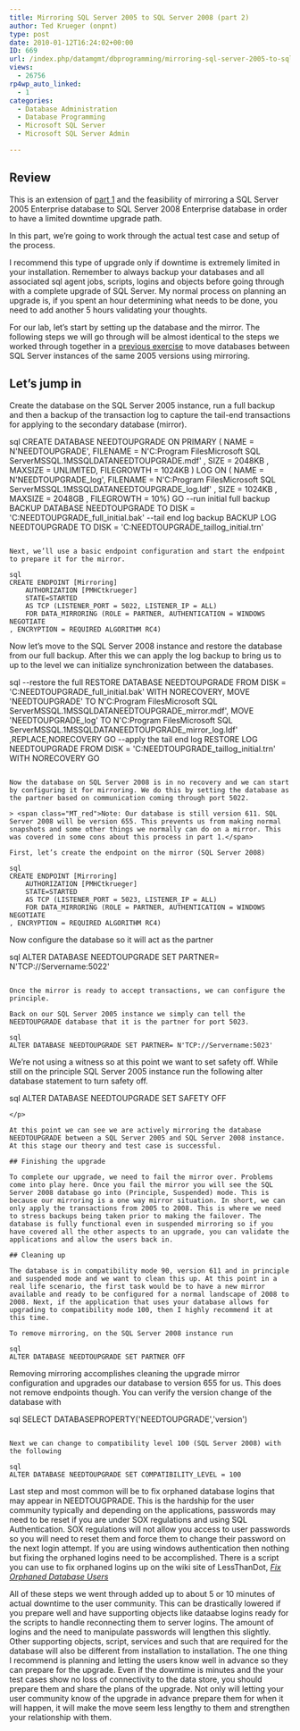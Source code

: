 ```yaml
---
title: Mirroring SQL Server 2005 to SQL Server 2008 (part 2)
author: Ted Krueger (onpnt)
type: post
date: 2010-01-12T16:24:02+00:00
ID: 669
url: /index.php/datamgmt/dbprogramming/mirroring-sql-server-2005-to-sql-server-2/
views:
  - 26756
rp4wp_auto_linked:
  - 1
categories:
  - Database Administration
  - Database Programming
  - Microsoft SQL Server
  - Microsoft SQL Server Admin

---
```

## Review

This is an extension of [part 1][1] and the feasibility of mirroring a SQL Server 2005 Enterprise database to SQL Server 2008 Enterprise database in order to have a limited downtime upgrade path.

In this part, we’re going to work through the actual test case and setup of the process.

I recommend this type of upgrade only if downtime is extremely limited in your installation. Remember to always backup your databases and all associated sql agent jobs, scripts, logins and objects before going through with a complete upgrade of SQL Server. My normal process on planning an upgrade is, if you spent an hour determining what needs to be done, you need to add another 5 hours validating your thoughts. 

For our lab, let’s start by setting up the database and the mirror. The following steps we will go through will be almost identical to the steps we worked through together in a [previous exercise][2] to move databases between SQL Server instances of the same 2005 versions using mirroring. 

## Let&#8217;s jump in

Create the database on the SQL Server 2005 instance, run a full backup and then a backup of the transaction log to capture the tail-end transactions for applying to the secondary database (mirror). 

sql
CREATE DATABASE NEEDTOUPGRADE ON  PRIMARY 
( NAME = N'NEEDTOUPGRADE', FILENAME = N'C:Program FilesMicrosoft SQL ServerMSSQL.1MSSQLDATANEEDTOUPGRADE.mdf' , SIZE = 2048KB , MAXSIZE = UNLIMITED, FILEGROWTH = 1024KB )
 LOG ON 
( NAME = N'NEEDTOUPGRADE_log', FILENAME = N'C:Program FilesMicrosoft SQL ServerMSSQL.1MSSQLDATANEEDTOUPGRADE_log.ldf' , SIZE = 1024KB , MAXSIZE = 2048GB , FILEGROWTH = 10%)
GO
--run initial full backup
BACKUP DATABASE NEEDTOUPGRADE TO DISK = 'C:NEEDTOUPGRADE_full_initial.bak'
--tail end log backup
BACKUP LOG NEEDTOUPGRADE TO DISK = 'C:NEEDTOUPGRADE_taillog_initial.trn'
```

Next, we’ll use a basic endpoint configuration and start the endpoint to prepare it for the mirror.

sql
CREATE ENDPOINT [Mirroring] 
    AUTHORIZATION [PMHCtkrueger]
    STATE=STARTED
    AS TCP (LISTENER_PORT = 5022, LISTENER_IP = ALL)
    FOR DATA_MIRRORING (ROLE = PARTNER, AUTHENTICATION = WINDOWS NEGOTIATE
, ENCRYPTION = REQUIRED ALGORITHM RC4)
```
</p> 

Now let’s move to the SQL Server 2008 instance and restore the database from our full backup. After this we can apply the log backup to bring us to up to the level we can initialize synchronization between the databases.

sql
--restore the full
RESTORE DATABASE NEEDTOUPGRADE 
FROM DISK = 'C:NEEDTOUPGRADE_full_initial.bak'
WITH NORECOVERY,
MOVE 'NEEDTOUPGRADE' TO N'C:Program FilesMicrosoft SQL ServerMSSQL.1MSSQLDATANEEDTOUPGRADE_mirror.mdf',
MOVE 'NEEDTOUPGRADE_log' TO N'C:Program FilesMicrosoft SQL ServerMSSQL.1MSSQLDATANEEDTOUPGRADE_mirror_log.ldf'
,REPLACE,NORECOVERY
GO
--apply the tail end log 
RESTORE LOG NEEDTOUPGRADE FROM DISK = 'C:NEEDTOUPGRADE_taillog_initial.trn' WITH NORECOVERY
GO
```

Now the database on SQL Server 2008 is in no recovery and we can start by configuring it for mirroring. We do this by setting the database as the partner based on communication coming through port 5022. 

> <span class="MT_red">Note: Our database is still version 611. SQL Server 2008 will be version 655. This prevents us from making normal snapshots and some other things we normally can do on a mirror. This was covered in some cons about this process in part 1.</span>

First, let’s create the endpoint on the mirror (SQL Server 2008)

sql
CREATE ENDPOINT [Mirroring] 
    AUTHORIZATION [PMHCtkrueger]
    STATE=STARTED
    AS TCP (LISTENER_PORT = 5023, LISTENER_IP = ALL)
    FOR DATA_MIRRORING (ROLE = PARTNER, AUTHENTICATION = WINDOWS NEGOTIATE
, ENCRYPTION = REQUIRED ALGORITHM RC4)
```

Now configure the database so it will act as the partner

sql
ALTER DATABASE NEEDTOUPGRADE SET PARTNER= N'TCP://Servername:5022'
```

Once the mirror is ready to accept transactions, we can configure the principle.

Back on our SQL Server 2005 instance we simply can tell the NEEDTOUPGRADE database that it is the partner for port 5023. 

sql
ALTER DATABASE NEEDTOUPGRADE SET PARTNER= N'TCP://Servername:5023'
```

We’re not using a witness so at this point we want to set safety off. While still on the principle SQL Server 2005 instance run the following alter database statement to turn safety off.

sql
ALTER DATABASE NEEDTOUPGRADE SET SAFETY OFF
```
</p> 

At this point we can see we are actively mirroring the database NEEDTOUPGRADE between a SQL Server 2005 and SQL Server 2008 instance. At this stage our theory and test case is successful. 

## Finishing the upgrade

To complete our upgrade, we need to fail the mirror over. Problems come into play here. Once you fail the mirror you will see the SQL Server 2008 database go into (Principle, Suspended) mode. This is because our mirroring is a one way mirror situation. In short, we can only apply the transactions from 2005 to 2008. This is where we need to stress backups being taken prior to making the failover. The database is fully functional even in suspended mirroring so if you have covered all the other aspects to an upgrade, you can validate the applications and allow the users back in. 

## Cleaning up

The database is in compatibility mode 90, version 611 and in principle and suspended mode and we want to clean this up. At this point in a real life scenario, the first task would be to have a new mirror available and ready to be configured for a normal landscape of 2008 to 2008. Next, if the application that uses your database allows for upgrading to compatibility mode 100, then I highly recommend it at this time. 

To remove mirroring, on the SQL Server 2008 instance run

sql
ALTER DATABASE NEEDTOUPGRADE SET PARTNER OFF
```

Removing mirroring accomplishes cleaning the upgrade mirror configuration and upgrades our database to version 655 for us. This does not remove endpoints though. You can verify the version change of the database with

sql
SELECT DATABASEPROPERTY('NEEDTOUPGRADE','version')
```

Next we can change to compatibility level 100 (SQL Server 2008) with the following 

sql
ALTER DATABASE NEEDTOUPGRADE SET COMPATIBILITY_LEVEL = 100
```
</p> 

Last step and most common will be to fix orphaned database logins that may appear in NEEDTOUGPRADE. This is the hardship for the user community typically and depending on the applications, passwords may need to be reset if you are under SOX regulations and using SQL Authentication. SOX regulations will not allow you access to user passwords so you will need to reset them and force them to change their password on the next login attempt. If you are using windows authentication then nothing but fixing the orphaned logins need to be accomplished. There is a script you can use to fix orphaned logins up on the wiki site of LessThanDot, [_Fix Orphaned Database Users_][3]
  

  
All of these steps we went through added up to about 5 or 10 minutes of actual downtime to the user community. This can be drastically lowered if you prepare well and have supporting objects like dataabse logins ready for the scripts to handle reconnecting them to server logins. The amount of logins and the need to manipulate passwords will lengthen this slightly. Other supporting objects, script, services and such that are required for the database will also be different from installation to installation. The one thing I recommend is planning and letting the users know well in advance so they can prepare for the upgrade. Even if the downtime is minutes and the your test cases show no loss of connectivity to the data store, you should prepare them and share the plans of the upgrade. Not only will letting your user community know of the upgrade in advance prepare them for when it will happen, it will make the move seem less lengthy to them and strengthen your relationship with them.

 [1]: /index.php/DataMgmt/DBAdmin/mirroring-sql-server-2005-to-sql-server-2008
 [2]: /index.php/DataMgmt/DBAdmin/move-databases-to-new-server-with-little-1
 [3]: http://wiki.ltd.local/index.php/Fix_Orphaned_Database_Users
